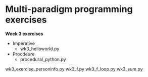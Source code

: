 # Multi-paradigm programming exercises

**Week 3 exercises**
 - Imperative 
    - wk3_helloworld.py
 - Procdeure 
    - procedural_python.py

wk3_exercise_personinfo.py
wk3_f.py
wk3_f_loop.py
wk3_sum.py


